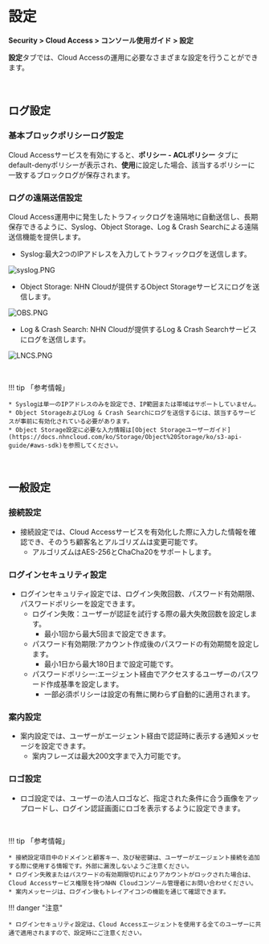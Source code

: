 # 設定

**Security > Cloud Access > コンソール使用ガイド > 設定**

**設定**タブでは、Cloud Accessの運用に必要なさまざまな設定を行うことができます。

<br>

## ログ設定

### 基本ブロックポリシーログ設定

Cloud Accessサービスを有効にすると、**ポリシー - ACLポリシー** タブにdefault-denyポリシーが表示され、**使用**に設定した場合、該当するポリシーに一致するブロックログが保存されます。

### ログの遠隔送信設定

Cloud Access運用中に発生したトラフィックログを遠隔地に自動送信し、長期保存できるように、Syslog、Object Storage、Log & Crash Searchによる遠隔送信機能を提供します。

* Syslog:最大2つのIPアドレスを入力してトラフィックログを送信します。

![syslog.PNG](https://kr1-api-object-storage.nhncloudservice.com/v1/AUTH_2acdfabf4efe4efc8a04c00b348110c9/cdn_origin/prod_cloud_access/2025.06.24/syslog.png)

* Object Storage: NHN Cloudが提供するObject Storageサービスにログを送信します。

![OBS.PNG](https://kr1-api-object-storage.nhncloudservice.com/v1/AUTH_2acdfabf4efe4efc8a04c00b348110c9/cdn_origin/prod_cloud_access/2025.06.24/OBS.png)

* Log & Crash Search: NHN Cloudが提供するLog & Crash Searchサービスにログを送信します。

![LNCS.PNG](https://kr1-api-object-storage.nhncloudservice.com/v1/AUTH_2acdfabf4efe4efc8a04c00b348110c9/cdn_origin/prod_cloud_access/2025.06.24/LNCS.png)

<br>

!!! tip 「参考情報」

    * Syslogは単一のIPアドレスのみを設定でき、IP範囲または帯域はサポートしていません。
    * Object StorageおよびLog & Crash Searchにログを送信するには、該当するサービスが事前に有効化されている必要があります。
    * Object Storage設定に必要な入力情報は[Object Storageユーザーガイド](https://docs.nhncloud.com/ko/Storage/Object%20Storage/ko/s3-api-guide/#aws-sdk)を参照してください。

<br>

## 一般設定

### 接続設定

* 接続設定では、Cloud Accessサービスを有効化した際に入力した情報を確認でき、そのうち顧客名とアルゴリズムは変更可能です。
    * アルゴリズムはAES-256とChaCha20をサポートします。

### ログインセキュリティ設定

* ログインセキュリティ設定では、ログイン失敗回数、パスワード有効期限、パスワードポリシーを設定できます。
    * ログイン失敗：ユーザーが認証を試行する際の最大失敗回数を設定します。
        * 最小1回から最大5回まで設定できます。
    * パスワード有効期限:アカウント作成後のパスワードの有効期間を設定します。
        * 最小1日から最大180日まで設定可能です。
    * パスワードポリシー:エージェント経由でアクセスするユーザーのパスワード作成基準を設定します。
        * 一部必須ポリシーは設定の有無に関わらず自動的に適用されます。

### 案内設定

* 案内設定では、ユーザーがエージェント経由で認証時に表示する通知メッセージを設定できます。
    * 案内フレーズは最大200文字まで入力可能です。

### ロゴ設定

* ロゴ設定では、ユーザーの法人ロゴなど、指定された条件に合う画像をアップロードし、ログイン認証画面にロゴを表示するように設定できます。

<br>

!!! tip 「参考情報」

    * 接続設定項目中のドメインと顧客キー、及び秘密鍵は、ユーザーがエージェント接続を追加する際に使用する情報です。外部に漏洩しないようご注意ください。
    * ログイン失敗またはパスワードの有効期限切れによりアカウントがロックされた場合は、Cloud Accessサービス権限を持つNHN Cloudコンソール管理者にお問い合わせください。
    * 案内メッセージは、ログイン後もトレイアイコンの機能を通じて確認できます。

!!! danger "注意"

    * ログインセキュリティ設定は、Cloud Accessエージェントを使用する全てのユーザーに共通で適用されますので、設定時にご注意ください。
